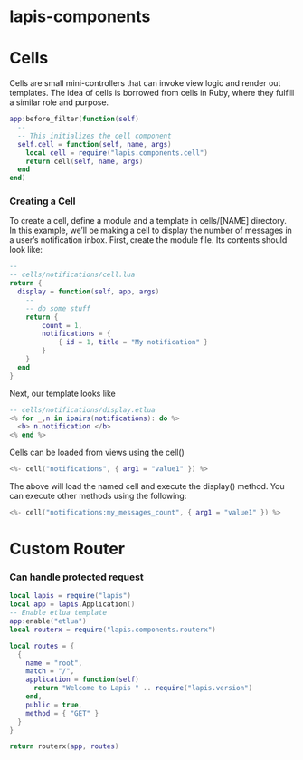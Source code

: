 # lapis-components
    
# Cells
Cells are small mini-controllers that can invoke view logic and render out templates. The idea of cells is borrowed from cells in Ruby, where they fulfill a similar role and purpose.

```lua
app:before_filter(function(self)
  --
  -- This initializes the cell component
  self.cell = function(self, name, args)
    local cell = require("lapis.components.cell")
    return cell(self, name, args)
  end
end)
```
### Creating a Cell
To create a cell, define a module and a template in cells/[NAME] directory. In this example, we’ll be making a cell to display the number of messages in a user’s notification inbox. First, create the module file. Its contents should look like:

```lua
--
-- cells/notifications/cell.lua
return {
  display = function(self, app, args)
    --
    -- do some stuff
    return {
        count = 1,
        notifications = {
            { id = 1, title = "My notification" }
        }
    }
  end
}
```

Next, our template looks like
``` lua
-- cells/notifications/display.etlua
<% for _,n in ipairs(notifications): do %>
  <b> n.notification </b>
<% end %>
```

Cells can be loaded from views using the cell()
``` lua
<%- cell("notifications", { arg1 = "value1" }) %>
``` 
The above will load the named cell and execute the display() method. 
You can execute other methods using the following:
``` lua
<%- cell("notifications:my_messages_count", { arg1 = "value1" }) %>
``` 

# Custom Router
### Can handle protected request

``` lua
local lapis = require("lapis")
local app = lapis.Application()
-- Enable etlua template
app:enable("etlua")
local routerx = require("lapis.components.routerx")

local routes = {
  {
    name = "root",
    match = "/",
    application = function(self)
      return "Welcome to Lapis " .. require("lapis.version")
    end,
    public = true,
    method = { "GET" }
  }
}

return routerx(app, routes)
```